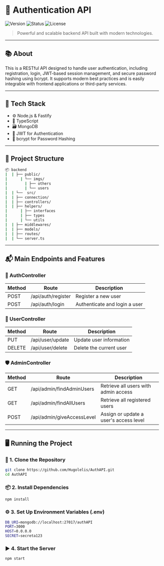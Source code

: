 # 🚀 Authentication API

![Version](https://img.shields.io/badge/version-v1.0.0-blue.svg) ![Status](https://img.shields.io/badge/status-complete-brightgreen.svg) ![License](https://img.shields.io/badge/license-MIT-green.svg)


> Powerful and scalable backend API built with modern technologies.

---

## 📚 About

This is a RESTful API designed to handle user authentication, including registration, login, JWT-based session management, and secure password hashing using bcrypt. It supports modern best practices and is easily integrable with frontend applications or third-party services.

---

## 🧰 Tech Stack

- ⚙️ Node.js & Fastify 
- 📘 TypeScript  
- 🗃️ MongoDB  
- 🔐 JWT for Authentication
- 🧂 bcrypt for Password Hashing 

---

## 📂 Project Structure

```bash
📦 backend
|  | ├── public/
|      | └── imgs/
|        | ├── others
|        | └── users
|  | └──  src/
|  | ├── connection/
|  | ├── controllers/
|  | ├── helpers/
|      | ├── interfaces
|      | ├── types
|      | └── utils
|  | ├── middlewares/
|  | ├── models/
|  | ├── routes/
|  | └── server.ts

```
---

## 📬 Main Endpoints and Features

### 🔐 AuthController

| Method | Route              | Description                   |
| ------ | ------------------ | ----------------------------- |
| POST   | /api/auth/register | Register a new user           |
| POST   | /api/auth/login    | Authenticate and login a user |

###  👤 UserController

| Method | Route            | Description             |
| ------ | ---------------- | ----------------------- |
| PUT    | /api/user/update | Update user information |
| DELETE | /api/user/delete | Delete the current user |


###  🛡️ AdminController 

| Method | Route                      | Description                            |
| ------ | -------------------------- | -------------------------------------- |
| GET    | /api/admin/findAdminUsers  | Retrieve all users with admin access   |
| GET    | /api/admin/findAllUsers    | Retrieve all registered users          |
| POST   | /api/admin/giveAccessLevel | Assign or update a user's access level |

---

## 🖥️ Running the Project

### 🔧 1. Clone the Repository

```bash
git clone https://github.com/Hugolelis/AuthAPI.git
cd AuthAPI
```

### 📦 2. Install Dependencies

```bash
npm install
```

### ⚙️ 3. Set Up Environment Variables (.env)

```bash
DB_URI=mongodb://localhost:27017/authAPI
PORT=3000
HOST=0.0.0.0
SECRET=secreta123
```

### ▶️ 4. Start the Server

```bash
npm start
```
